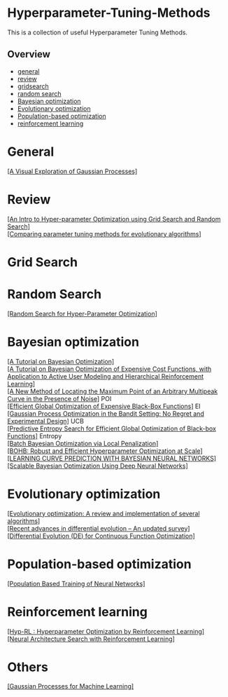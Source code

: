 # Hyperparameter-Tuning-Methods
This is a collection of useful Hyperparameter Tuning Methods.

## Overview
- [general](#general)
- [review](#review)
- [gridsearch](#gridsearch)
- [random search](#random-search)
- [Bayesian optimization](#bayesian-optimization)
- [Evolutionary optimization](#evolutionary-optimization)
- [Population-based optimization](#Population-based)
- [reinforcement learning](#hpo-by-rl)

# General
[[A Visual Exploration of Gaussian Processes]](https://distill.pub/2019/visual-exploration-gaussian-processes/)

# Review
[[An Intro to Hyper-parameter Optimization using Grid Search and Random Search]](https://medium.com/@cjl2fv/an-intro-to-hyper-parameter-optimization-using-grid-search-and-random-search-d73b9834ca0a)  
[[Comparing parameter tuning methods for evolutionary algorithms]](https://www.researchgate.net/publication/224472052_Comparing_Parameter_Tuning_Methods_for_Evolutionary_Algorithms)  

# Grid Search

# Random Search
[[Random Search for Hyper-Parameter Optimization]](http://www.jmlr.org/papers/volume13/bergstra12a/bergstra12a.pdf)  

# Bayesian optimization
[[A Tutorial on Bayesian Optimization]](https://arxiv.org/pdf/1807.02811.pdf)   
[[A Tutorial on Bayesian Optimization of Expensive Cost Functions, with Application to Active User Modeling and Hierarchical Reinforcement Learning]](https://arxiv.org/pdf/1012.2599.pdf)   
[[A New Method of Locating the Maximum Point of an Arbitrary Multipeak Curve in the Presence of Noise]](https://asmedigitalcollection.asme.org/fluidsengineering/article-abstract/86/1/97/392213/A-New-Method-of-Locating-the-Maximum-Point-of-an?redirectedFrom=fulltext) POI  
[[Efficient Global Optimization of Expensive Black-Box Functions]](https://link.springer.com/article/10.1023/A:1008306431147) EI  
[[Gaussian Process Optimization in the Bandit Setting: No Regret and Experimental Design]](http://www-stat.wharton.upenn.edu/~skakade/papers/ml/bandit_GP_icml.pdf) UCB  
[[Predictive Entropy Search for Efficient Global Optimization of Black-box Functions]](http://mlg.eng.cam.ac.uk/hoffmanm/papers/hernandez-lobato:2014.pdf) Entropy  
[[Batch Bayesian Optimization via Local Penalization]](http://proceedings.mlr.press/v51/gonzalez16a.pdf)  
[[BOHB: Robust and Efficient Hyperparameter Optimization at Scale]](http://proceedings.mlr.press/v80/falkner18a/falkner18a.pdf)  
[[LEARNING CURVE PREDICTION WITH BAYESIAN NEURAL NETWORKS]](https://ml.informatik.uni-freiburg.de/papers/17-ICLR-LCNet.pdf)  
[[Scalable Bayesian Optimization Using Deep Neural Networks]](https://arxiv.org/pdf/1502.05700.pdf)  


# Evolutionary optimization
[[Evolutionary optimization: A review and implementation of several algorithms]](https://www.strong.io/blog/evolutionary-optimization)  
[[Recent advances in differential evolution – An updated survey]](https://www.sciencedirect.com/science/article/abs/pii/S2210650216000146)  
[[Differential Evolution (DE) for Continuous Function Optimization]](https://www1.icsi.berkeley.edu/~storn/code.html)  

# Population-based optimization
[[Population Based Training of Neural Networks]](https://arxiv.org/pdf/1711.09846.pdf)  

# Reinforcement learning
[[Hyp-RL : Hyperparameter Optimization by Reinforcement Learning]](https://arxiv.org/pdf/1906.11527.pdf)  
[[Neural Architecture Search with Reinforcement Learning]](https://arxiv.org/pdf/1611.01578.pdf)  

# Others
[[Gaussian Processes for Machine Learning]](http://www.gaussianprocess.org/gpml/chapters/RW.pdf)  
